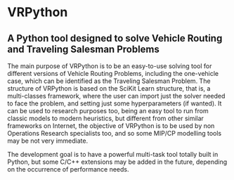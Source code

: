 # VRPython

## A Python tool designed to solve Vehicle Routing and Traveling Salesman Problems

The main purpose of VRPython is to be an easy-to-use solving tool for different versions of Vehicle Routing Problems, including the one-vehicle case, which can be identified as the Traveling Salesman Problem. The structure of VRPython is based on the SciKit Learn structure, that is, a multi-classes framework, where the user can import just the solver needed to face the problem, and setting just some hyperparameters (if wanted). It can be used to research purposes too, being an easy tool to run from classic models to modern heuristics, but different from other similar frameworks on Internet, the objective of VRPython is to be used by non Operations Research specialists too, and so some MIP/CP modelling tools may be not very immediate.

The development goal is to have a powerful multi-task tool totally built in Python, but some C/C++ extensions may be added in the future, depending on the occurrence of performance needs.
